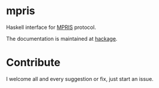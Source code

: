 # mpris

Haskell interface for [MPRIS](http://specifications.freedesktop.org/mpris-spec/latest/index.html) protocol.

The documentation is maintained at [hackage](https://hackage.haskell.org/package/mpris-0.1.0.0).

# Contribute

I welcome all and every suggestion or fix, just start an issue.
